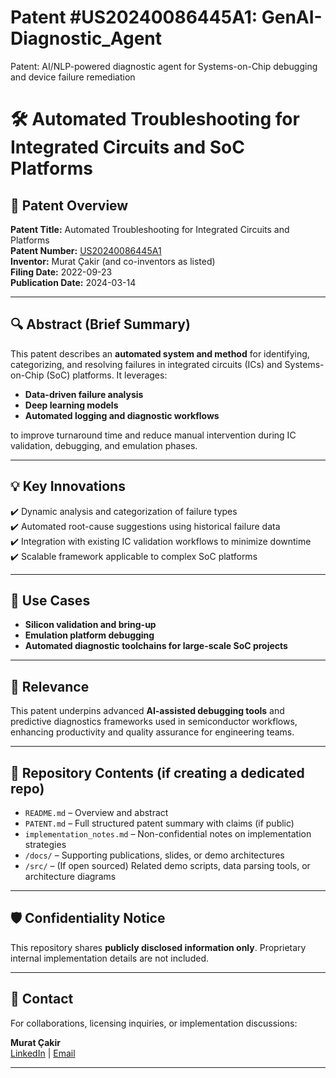 # Patent #US20240086445A1: GenAI-Diagnostic_Agent
Patent: AI/NLP-powered diagnostic agent for Systems-on-Chip debugging and device failure remediation

# 🛠️ Automated Troubleshooting for Integrated Circuits and SoC Platforms

## 📜 Patent Overview

**Patent Title:** Automated Troubleshooting for Integrated Circuits and Platforms  
**Patent Number:** [US20240086445A1](https://patents.google.com/patent/US20240086445A1/en)  
**Inventor:** Murat Çakir (and co-inventors as listed)  
**Filing Date:** 2022-09-23  
**Publication Date:** 2024-03-14

---

## 🔍 **Abstract (Brief Summary)**

This patent describes an **automated system and method** for identifying, categorizing, and resolving failures in integrated circuits (ICs) and Systems-on-Chip (SoC) platforms. It leverages:

- **Data-driven failure analysis**
- **Deep learning models**
- **Automated logging and diagnostic workflows**

to improve turnaround time and reduce manual intervention during IC validation, debugging, and emulation phases.

---

## 💡 **Key Innovations**

✔️ Dynamic analysis and categorization of failure types  
✔️ Automated root-cause suggestions using historical failure data  
✔️ Integration with existing IC validation workflows to minimize downtime  
✔️ Scalable framework applicable to complex SoC platforms

---

## 🔗 **Use Cases**

- **Silicon validation and bring-up**
- **Emulation platform debugging**
- **Automated diagnostic toolchains for large-scale SoC projects**

---

## 🚀 **Relevance**

This patent underpins advanced **AI-assisted debugging tools** and predictive diagnostics frameworks used in semiconductor workflows, enhancing productivity and quality assurance for engineering teams.

---

## 📂 **Repository Contents (if creating a dedicated repo)**

- `README.md` – Overview and abstract  
- `PATENT.md` – Full structured patent summary with claims (if public)  
- `implementation_notes.md` – Non-confidential notes on implementation strategies  
- `/docs/` – Supporting publications, slides, or demo architectures  
- `/src/` – (If open sourced) Related demo scripts, data parsing tools, or architecture diagrams

---

## 🛡️ **Confidentiality Notice**

This repository shares **publicly disclosed information only**. Proprietary internal implementation details are not included.

---

## 👤 **Contact**

For collaborations, licensing inquiries, or implementation discussions:

**Murat Çakir**  
[LinkedIn](https://www.linkedin.com/in/muratcakir) | [Email](muratca@gmail.com)

---
